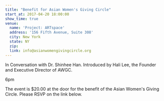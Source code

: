 ```yaml
---
title: "Benefit for Asian Women's Giving Circle"
start_at: 2017-04-20 18:00:00
show_time: true
venue:
  name: 'Project: ARTspace'
  address: '156 Fifth Avenue, Suite 308'
  city: New York
  state: NY
  zip:
  link: info@asianwomengivingcircle.org
---
```



In Conversation with Dr. Shinhee Han. Introduced by Hali Lee, the Founder and Executive Director of AWGC.

6pm

The event is $20.00 at the door for the benefit of the Asian Women's Giving Circle. Please RSVP on the link below.